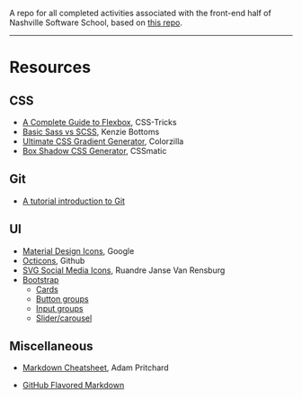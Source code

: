 A repo for all completed activities associated with the front-end half of Nashville Software School, based on [this repo](https://github.com/nashville-software-school/front-end-milestones).

--- 

# Resources

## CSS
- [A Complete Guide to Flexbox](https://css-tricks.com/snippets/css/a-guide-to-flexbox/), CSS-Tricks
- [Basic Sass vs SCSS](https://gist.github.com/kenziebottoms/3000619a12dfeee9a45cecda75cff07d), Kenzie Bottoms
- [Ultimate CSS Gradient Generator](http://www.colorzilla.com/gradient-editor/), Colorzilla
- [Box Shadow CSS Generator](https://www.cssmatic.com/box-shadow), CSSmatic

## Git
- [A tutorial introduction to Git](https://git-scm.com/docs/gittutorial)

## UI
- [Material Design Icons](https://material.io/icons/), Google
- [Octicons](https://octicons.github.com/), Github
- [SVG Social Media Icons](https://codepen.io/ruandre/pen/howFi), Ruandre Janse Van Rensburg
- [Bootstrap](http://getbootstrap.com/docs/4.0/getting-started/introduction/)
  - [Cards](https://getbootstrap.com/docs/4.0/components/card/)
  - [Button groups](https://getbootstrap.com/docs/4.0/components/button-group/)
  - [Input groups](https://getbootstrap.com/docs/4.0/components/input-group/)
  - [Slider/carousel](https://getbootstrap.com/docs/4.0/components/carousel/)

## Miscellaneous
- [Markdown Cheatsheet](https://github.com/adam-p/markdown-here/wiki/Markdown-Cheatsheet), Adam Pritchard

- [GitHub Flavored Markdown](https://help.github.com/articles/basic-writing-and-formatting-syntax/)